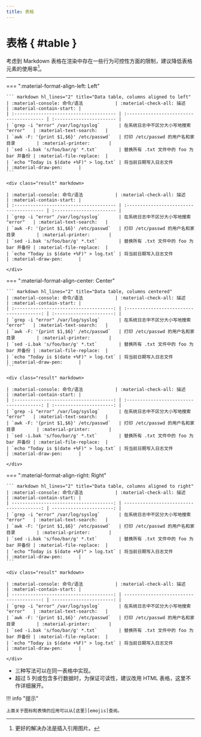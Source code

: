 ```yaml
---
title: 表格
---
```


表格 { #table }
===============

考虑到 Markdown 表格在渲染中存在一些行为可控性方面的限制，建议降低表格元素的使用率[^1]。

[^1]: 更好的解决办法是插入引用图片。

---

=== ":material-format-align-left: Left"

    ``` markdown hl_lines="2" title="Data table, columns aligned to left"
    | :material-console: 命令/语法            | :material-check-all: 描述                | :material-contain-start: |
    | :-------------------------------------- | :--------------------------------------- | :----------------------- |
    | `grep -i "error" /var/log/syslog`       | 在系统日志中不区分大小写地搜索 "error"   | :material-text-search:   |
    | `awk -F: '{print $1,$6}' /etc/passwd`   | 打印 /etc/passwd 的用户名和家目录        | :material-printer:       |
    | `sed -i.bak 's/foo/bar/g' *.txt`        | 替换所有 .txt 文件中的 foo 为 bar 并备份 | :material-file-replace:  |
    | `echo "Today is $(date +%F)" > log.txt` | 将当前日期写入日志文件                   | :material-draw-pen:      |
    ```

    <div class="result" markdown>

    | :material-console: 命令/语法            | :material-check-all: 描述                | :material-contain-start: |
    | :-------------------------------------- | :--------------------------------------- | :----------------------- |
    | `grep -i "error" /var/log/syslog`       | 在系统日志中不区分大小写地搜索 "error"   | :material-text-search:   |
    | `awk -F: '{print $1,$6}' /etc/passwd`   | 打印 /etc/passwd 的用户名和家目录        | :material-printer:       |
    | `sed -i.bak 's/foo/bar/g' *.txt`        | 替换所有 .txt 文件中的 foo 为 bar 并备份 | :material-file-replace:  |
    | `echo "Today is $(date +%F)" > log.txt` | 将当前日期写入日志文件                   | :material-draw-pen:      |

    </div>

=== ":material-format-align-center: Center"

    ``` markdown hl_lines="2" title="Data table, columns centered"
    | :material-console: 命令/语法            | :material-check-all: 描述                | :material-contain-start: |
    | :-------------------------------------: | :--------------------------------------: | :----------------------: |
    | `grep -i "error" /var/log/syslog`       | 在系统日志中不区分大小写地搜索 "error"   | :material-text-search:   |
    | `awk -F: '{print $1,$6}' /etc/passwd`   | 打印 /etc/passwd 的用户名和家目录        | :material-printer:       |
    | `sed -i.bak 's/foo/bar/g' *.txt`        | 替换所有 .txt 文件中的 foo 为 bar 并备份 | :material-file-replace:  |
    | `echo "Today is $(date +%F)" > log.txt` | 将当前日期写入日志文件                   | :material-draw-pen:      |
    ```

    <div class="result" markdown>

    | :material-console: 命令/语法            | :material-check-all: 描述                | :material-contain-start: |
    | :-------------------------------------: | :--------------------------------------: | :----------------------: |
    | `grep -i "error" /var/log/syslog`       | 在系统日志中不区分大小写地搜索 "error"   | :material-text-search:   |
    | `awk -F: '{print $1,$6}' /etc/passwd`   | 打印 /etc/passwd 的用户名和家目录        | :material-printer:       |
    | `sed -i.bak 's/foo/bar/g' *.txt`        | 替换所有 .txt 文件中的 foo 为 bar 并备份 | :material-file-replace:  |
    | `echo "Today is $(date +%F)" > log.txt` | 将当前日期写入日志文件                   | :material-draw-pen:      |

    </div>

=== ":material-format-align-right: Right"

    ``` markdown hl_lines="2" title="Data table, columns aligned to right"
    | :material-console: 命令/语法            | :material-check-all: 描述                | :material-contain-start: |
    | --------------------------------------: | ---------------------------------------: | -----------------------: |
    | `grep -i "error" /var/log/syslog`       | 在系统日志中不区分大小写地搜索 "error"   | :material-text-search:   |
    | `awk -F: '{print $1,$6}' /etc/passwd`   | 打印 /etc/passwd 的用户名和家目录        | :material-printer:       |
    | `sed -i.bak 's/foo/bar/g' *.txt`        | 替换所有 .txt 文件中的 foo 为 bar 并备份 | :material-file-replace:  |
    | `echo "Today is $(date +%F)" > log.txt` | 将当前日期写入日志文件                   | :material-draw-pen:      |
    ```

    <div class="result" markdown>

    | :material-console: 命令/语法            | :material-check-all: 描述                | :material-contain-start: |
    | --------------------------------------: | ---------------------------------------: | -----------------------: |
    | `grep -i "error" /var/log/syslog`       | 在系统日志中不区分大小写地搜索 "error"   | :material-text-search:   |
    | `awk -F: '{print $1,$6}' /etc/passwd`   | 打印 /etc/passwd 的用户名和家目录        | :material-printer:       |
    | `sed -i.bak 's/foo/bar/g' *.txt`        | 替换所有 .txt 文件中的 foo 为 bar 并备份 | :material-file-replace:  |
    | `echo "Today is $(date +%F)" > log.txt` | 将当前日期写入日志文件                   | :material-draw-pen:      |

    </div>

-   三种写法可以在同一表格中实现。
-   超过 5 列或包含多行数据时，为保证可读性，建议改用 HTML 表格，这里不作详细展开。

!!! info "提示"

    上面关于图标和表情的应用可以从[这里][emojis]查阅。

  [emojis]: https://squidfunk.github.io/mkdocs-material/reference/icons-emojis/
